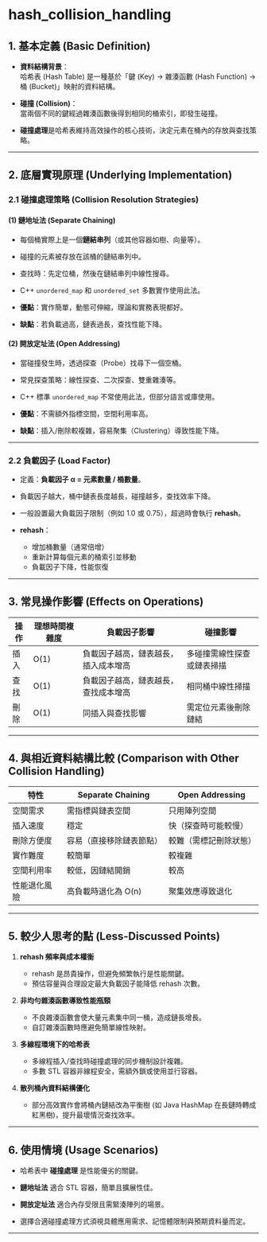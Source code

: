 # hash_collision_handling

## 1. 基本定義 (Basic Definition)
- **資料結構背景**：  
  哈希表 (Hash Table) 是一種基於「鍵 (Key) → 雜湊函數 (Hash Function) → 桶 (Bucket)」映射的資料結構。

- **碰撞 (Collision)**：  
  當兩個不同的鍵經過雜湊函數後得到相同的桶索引，即發生碰撞。  

- **碰撞處理**是哈希表維持高效操作的核心技術，決定元素在桶內的存放與查找策略。

---

## 2. 底層實現原理 (Underlying Implementation)

### 2.1 碰撞處理策略 (Collision Resolution Strategies)

#### (1) 鏈地址法 (Separate Chaining)
- 每個桶實際上是一個**鏈結串列**（或其他容器如樹、向量等）。  

- 碰撞的元素被存放在該桶的鏈結串列中。  

- 查找時：先定位桶，然後在鏈結串列中線性搜尋。  

- C++ `unordered_map` 和 `unordered_set` 多數實作使用此法。  

- **優點**：實作簡單，動態可伸縮，理論和實務表現都好。  

- **缺點**：若負載過高，鏈表過長，查找性能下降。

#### (2) 開放定址法 (Open Addressing)
- 當碰撞發生時，透過探查（Probe）找尋下一個空桶。  

- 常見探查策略：線性探查、二次探查、雙重雜湊等。  

- C++ 標準 `unordered_map` 不常使用此法，但部分語言或庫使用。  

- **優點**：不需額外指標空間，空間利用率高。  

- **缺點**：插入/刪除較複雜，容易聚集（Clustering）導致性能下降。

---

### 2.2 負載因子 (Load Factor)
- 定義：**負載因子 α = 元素數量 / 桶數量**。  

- 負載因子越大，桶中鏈表長度越長，碰撞越多，查找效率下降。  

- 一般設置最大負載因子限制（例如 1.0 或 0.75），超過時會執行 **rehash**。  

- **rehash**：  
  - 增加桶數量（通常倍增）  
  - 重新計算每個元素的桶索引並移動  
  - 負載因子下降，性能恢復

---

## 3. 常見操作影響 (Effects on Operations)

| 操作 | 理想時間複雜度 | 負載因子影響 | 碰撞影響 |
|------|-----------------|--------------|----------|
| 插入 | O(1)           | 負載因子越高，鏈表越長，插入成本增高 | 多碰撞需線性探查或鏈表掃描 |
| 查找 | O(1)           | 負載因子越高，鏈表越長，查找成本增高 | 相同桶中線性掃描 |
| 刪除 | O(1)           | 同插入與查找影響 | 需定位元素後刪除鏈結 |

---

## 4. 與相近資料結構比較 (Comparison with Other Collision Handling)

| 特性           | Separate Chaining           | Open Addressing               |
|----------------|----------------------------|------------------------------|
| 空間需求       | 需指標與鏈表空間           | 只用陣列空間                 |
| 插入速度       | 穩定                       | 快（探查時可能較慢）          |
| 刪除方便度     | 容易（直接移除鏈表節點）   | 較難（需標記刪除狀態）        |
| 實作難度       | 較簡單                     | 較複雜                       |
| 空間利用率     | 較低，因鏈結開銷           | 較高                         |
| 性能退化風險   | 高負載時退化為 O(n)        | 聚集效應導致退化             |

---

## 5. 較少人思考的點 (Less-Discussed Points)

1. **rehash 頻率與成本權衡**  
   - rehash 是昂貴操作，但避免頻繁執行是性能關鍵。  
   - 預估容量與合理設定最大負載因子能降低 rehash 次數。

2. **非均勻雜湊函數導致性能瓶頸**  
   - 不良雜湊函數會使大量元素集中同一桶，造成鏈長增長。  
   - 自訂雜湊函數時應避免簡單線性映射。

3. **多線程環境下的哈希表**  
   - 多線程插入/查找時碰撞處理的同步機制設計複雜。  
   - 多數 STL 容器非線程安全，需額外鎖或使用並行容器。

4. **散列桶內資料結構優化**  
   - 部分高效實作會將桶內鏈結改為平衡樹 (如 Java HashMap 在長鏈時轉成紅黑樹)，提升最壞情況查找效率。

---

## 6. 使用情境 (Usage Scenarios)

- 哈希表中 **碰撞處理** 是性能優劣的關鍵。  

- **鏈地址法** 適合 STL 容器，簡單且擴展性佳。  

- **開放定址法** 適合內存受限且需緊湊陣列的場景。  

- 選擇合適碰撞處理方式須視具體應用需求、記憶體限制與預期資料量而定。

---
